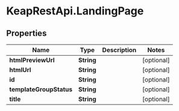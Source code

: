 # KeapRestApi.LandingPage

## Properties

Name | Type | Description | Notes
------------ | ------------- | ------------- | -------------
**htmlPreviewUrl** | **String** |  | [optional] 
**htmlUrl** | **String** |  | [optional] 
**id** | **String** |  | [optional] 
**templateGroupStatus** | **String** |  | [optional] 
**title** | **String** |  | [optional] 


